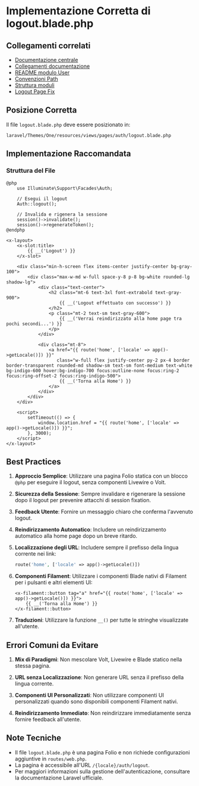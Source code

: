 # Implementazione Corretta di logout.blade.php

## Collegamenti correlati
- [Documentazione centrale](../../../docs/README.md)
- [Collegamenti documentazione](../../../docs/collegamenti-documentazione.md)
- [README modulo User](./README.md)
- [Convenzioni Path](./PATH_CONVENTIONS.md)
- [Struttura moduli](../../../docs/architecture/modules-structure.md)
- [Logout Page Fix](./LOGOUT_PAGE_FIX.md)

## Posizione Corretta
Il file `logout.blade.php` deve essere posizionato in:
```
laravel/Themes/One/resources/views/pages/auth/logout.blade.php
```

## Implementazione Raccomandata

### Struttura del File
```blade
@php
    use Illuminate\Support\Facades\Auth;
    
    // Esegui il logout
    Auth::logout();
    
    // Invalida e rigenera la sessione
    session()->invalidate();
    session()->regenerateToken();
@endphp

<x-layout>
    <x-slot:title>
        {{ __('Logout') }}
    </x-slot>

    <div class="min-h-screen flex items-center justify-center bg-gray-100">
        <div class="max-w-md w-full space-y-8 p-8 bg-white rounded-lg shadow-lg">
            <div class="text-center">
                <h2 class="mt-6 text-3xl font-extrabold text-gray-900">
                    {{ __('Logout effettuato con successo') }}
                </h2>
                <p class="mt-2 text-sm text-gray-600">
                    {{ __('Verrai reindirizzato alla home page tra pochi secondi...') }}
                </p>
            </div>

            <div class="mt-8">
                <a href="{{ route('home', ['locale' => app()->getLocale()]) }}"
                   class="w-full flex justify-center py-2 px-4 border border-transparent rounded-md shadow-sm text-sm font-medium text-white bg-indigo-600 hover:bg-indigo-700 focus:outline-none focus:ring-2 focus:ring-offset-2 focus:ring-indigo-500">
                    {{ __('Torna alla Home') }}
                </a>
            </div>
        </div>
    </div>

    <script>
        setTimeout(() => {
            window.location.href = "{{ route('home', ['locale' => app()->getLocale()]) }}";
        }, 3000);
    </script>
</x-layout>
```

## Best Practices

1. **Approccio Semplice**: Utilizzare una pagina Folio statica con un blocco `@php` per eseguire il logout, senza componenti Livewire o Volt.

2. **Sicurezza della Sessione**: Sempre invalidare e rigenerare la sessione dopo il logout per prevenire attacchi di session fixation.

3. **Feedback Utente**: Fornire un messaggio chiaro che conferma l'avvenuto logout.

4. **Reindirizzamento Automatico**: Includere un reindirizzamento automatico alla home page dopo un breve ritardo.

5. **Localizzazione degli URL**: Includere sempre il prefisso della lingua corrente nei link:
   ```php
   route('home', ['locale' => app()->getLocale()])
   ```

6. **Componenti Filament**: Utilizzare i componenti Blade nativi di Filament per i pulsanti e altri elementi UI:
   ```blade
   <x-filament::button tag="a" href="{{ route('home', ['locale' => app()->getLocale()]) }}">
       {{ __('Torna alla Home') }}
   </x-filament::button>
   ```

7. **Traduzioni**: Utilizzare la funzione `__()` per tutte le stringhe visualizzate all'utente.

## Errori Comuni da Evitare

1. **Mix di Paradigmi**: Non mescolare Volt, Livewire e Blade statico nella stessa pagina.

2. **URL senza Localizzazione**: Non generare URL senza il prefisso della lingua corrente.

3. **Componenti UI Personalizzati**: Non utilizzare componenti UI personalizzati quando sono disponibili componenti Filament nativi.

4. **Reindirizzamento Immediato**: Non reindirizzare immediatamente senza fornire feedback all'utente.

## Note Tecniche

- Il file `logout.blade.php` è una pagina Folio e non richiede configurazioni aggiuntive in `routes/web.php`.
- La pagina è accessibile all'URL `/{locale}/auth/logout`.
- Per maggiori informazioni sulla gestione dell'autenticazione, consultare la documentazione Laravel ufficiale.
